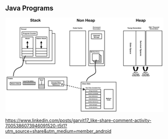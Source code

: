 ## Java Programs

![Image](images/JVM_Internal_Architecture_small.png)



https://www.linkedin.com/posts/garvit17_like-share-comment-activity-7005386073946091520-t5t1?utm_source=share&utm_medium=member_android
